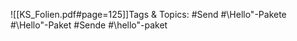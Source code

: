 
![[KS_Folien.pdf#page=125]]Tags & Topics:
   #Send
   #\Hello"-Pakete
   #\Hello"-Paket
   #Sende
   #\hello"-paket
